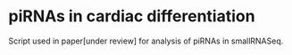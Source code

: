 # piRNAs in cardiac differentiation

Script used in paper[under review] for analysis of piRNAs in smallRNASeq.
